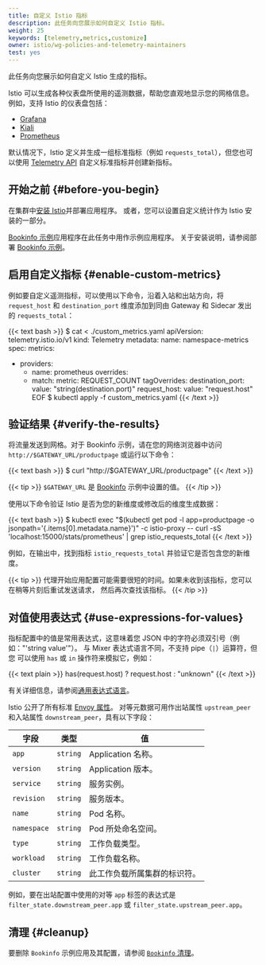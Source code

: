 ```yaml
---
title: 自定义 Istio 指标
description: 此任务向您展示如何自定义 Istio 指标。
weight: 25
keywords: [telemetry,metrics,customize]
owner: istio/wg-policies-and-telemetry-maintainers
test: yes
---
```


此任务向您展示如何自定义 Istio 生成的指标。

Istio 可以生成各种仪表盘所使用的遥测数据，帮助您直观地显示您的网格信息。
例如，支持 Istio 的仪表盘包括：

* [Grafana](/zh/docs/tasks/observability/metrics/using-istio-dashboard/)
* [Kiali](/zh/docs/tasks/observability/kiali/)
* [Prometheus](/zh/docs/tasks/observability/metrics/querying-metrics/)

默认情况下，Istio 定义并生成一组标准指标（例如 `requests_total`），但您也可以使用
[Telemetry API](/zh/docs/tasks/observability/telemetry/)
自定义标准指标并创建新指标。

## 开始之前  {#before-you-begin}

在集群中[安装 Istio](/zh/docs/setup/)并部署应用程序。
或者，您可以设置自定义统计作为 Istio 安装的一部分。

[Bookinfo 示例](/zh/docs/examples/bookinfo/)应用程序在此任务中用作示例应用程序。
关于安装说明，请参阅部署 [Bookinfo 示例](/zh/docs/examples/bookinfo/#deploying-the-application)。

## 启用自定义指标  {#enable-custom-metrics}

例如要自定义遥测指标，可以使用以下命令，沿着入站和出站方向，将 `request_host`
和 `destination_port` 维度添加到同由 Gateway 和 Sidecar 发出的 `requests_total`：

{{< text bash >}}
$ cat <<EOF > ./custom_metrics.yaml
apiVersion: telemetry.istio.io/v1
kind: Telemetry
metadata:
  name: namespace-metrics
spec:
  metrics:
  - providers:
    - name: prometheus
    overrides:
    - match:
        metric: REQUEST_COUNT
      tagOverrides:
        destination_port:
          value: "string(destination.port)"
        request_host:
          value: "request.host"
EOF
$ kubectl apply -f custom_metrics.yaml
{{< /text >}}

## 验证结果  {#verify-the-results}

将流量发送到网格。对于 Bookinfo 示例，请在您的网络浏览器中访问
`http://$GATEWAY_URL/productpage` 或运行以下命令：

{{< text bash >}}
$ curl "http://$GATEWAY_URL/productpage"
{{< /text >}}

{{< tip >}}
`$GATEWAY_URL` 是 [Bookinfo](/zh/docs/examples/bookinfo/) 示例中设置的值。
{{< /tip >}}

使用以下命令验证 Istio 是否为您的新维度或修改后的维度生成数据：

{{< text bash >}}
$ kubectl exec "$(kubectl get pod -l app=productpage -o jsonpath='{.items[0].metadata.name}')" -c istio-proxy -- curl -sS 'localhost:15000/stats/prometheus' | grep istio_requests_total
{{< /text >}}

例如，在输出中，找到指标 `istio_requests_total` 并验证它是否包含您的新维度。

{{< tip >}}
代理开始应用配置可能需要很短的时间。如果未收到该指标，您可以在稍等片刻后重试发送请求，
然后再次查找该指标。
{{< /tip >}}

## 对值使用表达式  {#use-expressions-for-values}

指标配置中的值是常用表达式，这意味着您
JSON 中的字符必须双引号（例如："'string value'"）。
与 Mixer 表达式语言不同，不支持 pipe（`|`）运算符，但您
可以使用 `has` 或 `in` 操作符来模拟它，例如：

{{< text plain >}}
has(request.host) ? request.host : "unknown"
{{< /text >}}

有关详细信息，请参阅[通用表达式语言](https://opensource.google/projects/cel)。

Istio 公开了所有标准 [Envoy 属性](https://www.envoyproxy.io/docs/envoy/latest/intro/arch_overview/advanced/attributes)。
对等元数据可用作出站属性 `upstream_peer` 和入站属性 `downstream_peer`，具有以下字段：

| 字段         | 类型      | 值                              |
|-------------|----------|---------------------------------|
| `app`       | `string` | Application 名称。               |
| `version`   | `string` | Application 版本。               |
| `service`   | `string` | 服务实例。                        |
| `revision`  | `string` | 服务版本。                        |
| `name`      | `string` | Pod 名称。                       |
| `namespace` | `string` | Pod 所处命名空间。                |
| `type`      | `string` | 工作负载类型。                    |
| `workload`  | `string` | 工作负载名称。                    |
| `cluster`   | `string` | 此工作负载所属集群的标识符。        |

例如，要在出站配置中使用的对等 `app` 标签的表达式是 `filter_state.downstream_peer.app`
或 `filter_state.upstream_peer.app`。

## 清理  {#cleanup}

要删除 `Bookinfo` 示例应用及其配置，请参阅 [`Bookinfo` 清理](/zh/docs/examples/bookinfo/#cleanup)。

